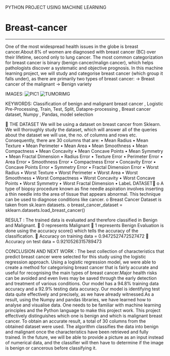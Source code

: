 
PYTHON PROJECT USING MACHINE LEARNING

# Breast-cancer
------------------------------------------------------------------------------------------------------------------------------------------------------
One of the most widespread health issues in the globe is breast cancer.About 8% of women are diagnosed with breast cancer (BC) over their lifetime, second only 
to lung cancer.
The most common categorization for breast cancer is binary (benign cancer/malign cancer), 
which helps pathologists discover a systematic and objective prognosis.
In this machine learning project, we will study and categorise breast cancer (which group it 
falls under), as there are primarily two types of breast cancer:
-> Breast cancer of the malignant 
 -> Benign variety
 
 IMAGES:
 ![PIC1](https://user-images.githubusercontent.com/111978576/227541474-1ddad47b-89e5-46da-b5cf-aa0a40104880.PNG)
![TUMORIMG](https://user-images.githubusercontent.com/111978576/227541487-90761c96-21fd-4c99-b417-affaceace340.PNG)

KEYWORDS:
Classification of benign and malignant breast cancer , Logistic Pre-Processing, Train, Test,
Split, Datapre-processing , Breast cancer dataset, Numpy , Pandas, model selection

 THE DATASET
We will be using a dataset on breast cancer from Sklearn.
We will thoroughly study the dataset, which will answer all of the queries about the 
dataset we will use, the no. of columns and rows etc. Consequently, there are 30 
columns that are:
• Mean Radius
• Mean Texture
• Mean Perimeter
• Mean Area
• Mean Smoothness
• Mean Compactness
• Mean Concavity
• Mean Concave Points
• Mean Symmetry
• Mean Fractal Dimension
• Radius Error
• Texture Error
• Perimeter Error
• Area Error
• Smoothness Error
• Compactness Error
• Concavity Error
• Concave Points Error
• Symmetry Error
• Fractal Dimension Error
• Worst Radius
• Worst Texture
• Worst Perimeter
• Worst Area
• Worst Smoothness
• Worst Compactness
• Worst Concavity
• Worst Concave Points
• Worst Symmetry
• Worst Fractal Dimension
• LabeL
DATASET
o A type of biopsy procedure known as fine needle aspiration involves inserting a thin 
needle into the area of tissue that appears abnormal. This technique can be used to 
diagnose conditions like cancer.
o Breast Cancer Dataset is taken from sk.learn datasets.
o breast_cancer_dataset = sklearn.datasets.load_breast_cancer()

RESULT :
The trained data is evaluated and therefore classified in Benign and Malignant.
 0 represents Malignant
 1 represents Benign
Evaluation is done using the accuracy score() which tells the accuracy of the
classification.
 Accuracy on training data = 0.9472527472527472
 Accuracy on test data = 0.9210526315789473

CONCLUSION AND NEXT WORK :
 The best collection of characteristics that predict breast cancer were selected 
for this study using the logistic regression approach.
Using a logistic regression model, we were able to create a method for categorising
breast cancer that is fairly accurate and useful for recognising the main types of breast
cancer.Major health risks can be avoided and even lives may be saved through the 
early detection and treatment of various conditions.
Our model has a 94.8% training data accuracy and a 92.9% testing data accuracy.
Our model is identifying test data quite effectively and precisely, as we have already
witnessed.As a result, using the Numpy and pandas libraries, we have learned how 
to analyse and visualise data.
One needs to be familiar with machine learning principles and the Python language to
make this project work.
This project effectively distinguishes which one is benign and which is malignant 
breast cancer.
To obtain an accurate result, a total of 30 columns from the obtained dataset were 
used. The algorithm classifies the data into benign and malignant once the 
characteristics have been retrieved and fully trained.
In the future, we will be able to provide a picture as an input instead of numerical 
data, and the classifier will then have to determine if the image is benign or cancerous 
before classifying it.
